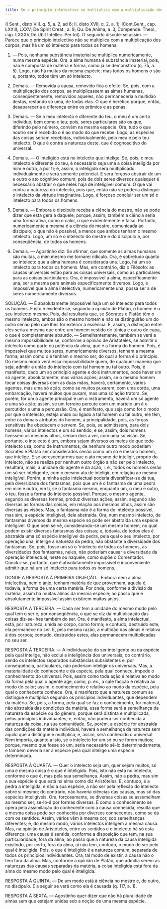```yaml
---
title: Se o princípio intelectivo se multiplica com a multiplicação dos corpos, ou se há um só intelecto para todos os homens
---
```


(I Sent., disto VIII. q. 5,.a. 2, ad 6; II, disto XVII, q. 2, a. 1; IICont.Gent., cap. LXXIII, LXXV; De Spirit Creat., a. 9; Qu. De Anima, a .3, Compende. Theol., cap. LXXXV;De Ubit Intellec. Per tot).
  O segundo discute-se assim. ― Parece que o princípio intelectivo não se multiplica com a multiplicação dos corpos, mas há um só intelecto para todos os homens.  

1. ― Pois, nenhuma substância imaterial se multiplica numericamente, numa mesma espécie. Ora, a alma humana é substância imaterial, pois, não é composta de matéria e forma, como já se demonstrou (q. 75, a. 5). Logo, não há muitas da mesma espécie; mas todos os homens o são e, portanto, todos têm um só intelecto.  

2. Demais. ― Removida a causa, removido fica o efeito. Se, pois, com a multiplicação dos corpos, se multiplicassem as almas humanas, conseqüentemente, removidos aqueles, não permaneceria a multidão destas, restando só uma, de todas elas. O que é herético porque, então, desapareceria a diferença entre os prêmios e as penas.  

3. Demais. ― Se o meu intelecto é diferente do teu, o meu é um certo indivíduo, bem como o teu; pois, seres particulares são os que, diferindo pelo número, convêm na mesma espécie. Ora, tudo o que noutro ser é recebido o é ao modo do que recebe. Logo, as espécies das coisas seriam recebidas, individualmente, pelo meu e pelo teu intelecto. O que é contra a natureza deste, que é cognoscitivo do universal.  

4. Demais. ― O inteligido está no intelecto que intelige. Se, pois, o meu intelecto é diferente do teu, é necessário seja uma a coisa inteligida por mim e outra, a por ti; e, assim, o inteligido será multiplicado individualmente e será somente potencial. E será forçoso abstrair de um e outro o ato cognitivo comum; pois de dois seres diversos quaisquer é necessário abstrair o que neles haja de inteligível comum. O que vai contra a natureza do intelecto, pois que, então não se poderia distinguir o intelecto da virtude imaginativa. Logo, é forçoso concluir ser um só o intelecto para todos os homens.  

5. Demais. ― Embora o discípulo receba a ciência do mestre, não se pode dizer que esta gera a daquele; porque, assim, também a ciência seria uma forma ativa, como o calor, o que evidentemente é falso. Portanto, numericamente a mesma é a ciência do mestre, comunicada ao discípulo; o que não é possível, a menos que ambos tenham o mesmo intelecto. Logo, um só é o intelecto do mestre e do discípulo e, por conseqüência, de todos os homens.  

6. Demais. ― Agostinho diz: Se afirmar, que somente as almas humanas são muitas, a mim mesmo me tornarei ridículo. Ora, é sobretudo quanto ao intelecto que a alma humana é considerada una. Logo, há um só intelecto para todos os homens.  Mas, em contrário, diz o Filósofo: as causas universais estão para as coisas universais, como as particulares para as coisas particulares. Ora, é impossível a alma, especificamente una, ser a mesma para animais especificamente diversos. Logo, é impossível que a alma intelectiva, numericamente una, possa ser a de seres numericamente diversos.  

SOLUÇÃO. ― É absolutamente impossível haja um só intelecto para todos os homens. E isto é evidente se, segundo a opinião de Platão, o homem é o seu intelecto mesmo. Pois, daí resultaria que, se Sócrates e Platão têm o mesmo intelecto, ambos são o mesmo homem e não se distinguirão um do outro senão pelo que lhes for exterior à essência. E, assim, a distinção entre eles seria a mesma que entre um homem vestido de túnica e outro de capa, o que é completamente absurdo. ― Semelhantemente, também se verá a mesma impossibilidade se, conforme a opinião de Aristóteles, se admitir o intelecto como parte ou potência da alma, que é a forma do homem. Pois, é impossível que muitos seres, numericamente diversos, tenham a mesma forma; assim como o é tenham o mesmo ser, do qual a forma é o princípio.  Do mesmo modo verá essa impossibilidade quem, de qualquer maneira que seja, admitir a união do intelecto com tal homem ou tal outro. Pois, é manifesto, dado um só princípio agente e dois instrumentos, pode haver um só agente, absolutamente, mas várias ações; assim, se o mesmo homem tocar coisas diversas com as duas mãos, haverá, certamente, vários agentes, mas uma só ação; como se muitos puxarem, com uma corda, uma embarcação, haverá muitos que puxam, mas uma só ação tratora. Se, porém, for um o agente principal e um o instrumento, haverá um só agente e uma só ação; assim, se um ferreiro percute com um martelo um é o percutidor e uma a percussão. Ora, é manifesto, que seja como for o modo por que o intelecto, esteja unido ou ligado a tal homem ou tal outro, ele têm, entre os demais atributos do homem, a principalidade, pois, as forças sensitivas lhe obedecem e servem. Se, pois, se admitissem, para dois homens, vários intelectos e um só sentido, e se, assim, dois homens tivessem os mesmos olhos, seriam dois a ver, com uma só visão. Se, portanto, o intelecto é um, embora sejam diversos os meios de que todo intelecto usa, como de instrumentos, de nenhum outro modo poderiam Sócrates e Platão ser considerados senão como um só e mesmo homem, que intelige. E se acrescentarmos que o ato mesmo de inteligir, próprio do intelecto, não se realiza por nenhum outro órgão a não ser pelo intelecto, resultará, mais, a unidade do agente e da ação, i. é., todos os homens serão um só ser inteligente, com o mesmo ato de inteligir, em relação ao mesmo inteligível.  Porém, a minha ação intelectual poderia diversificar-se da tua, pela diversidade dos fantasmas, pois que um é o fantasma de uma pedra em mim e outro, em ti, se o fantasma mesmo, enquanto um, o meu e outro, o teu, fosse a forma do intelecto possível. Porque, o mesmo agente, segundo as diversas formas, produz diversas ações; assim, segundo são diversas as formas das coisas, em relação aos mesmos olhos, assim são diversas as visões. Mas, o fantasma não é a forma do intelecto possível, mas sim, a espécie inteligível, dele abstraída. Ora, num mesmo intelecto, de fantasmas diversos da mesma espécie só pode ser abstraída uma espécie inteligível. O que bem se vê, considerando-se um mesmo homem, no qual podem existir diversos fantasmas das coisas; e, todavia, de todos eles é abstraída uma só espécie inteligível da pedra, pela qual o seu intelecto, por operação una, intelige a natureza da pedra, não obstante a diversidade dos fantasmas. Se, pois, fosse um só o ’intelecto de todos os homens, as diversidades dos fantasmas, neles, não poderiam causar a diversidade da operação intelectual, neste ou naquele, como supõe o Comentador. Conclui-se, portanto, que é absolutamente impossível e inconveniente admitir que há um só intelecto para todos os homens.  

DONDE A RESPOSTA À PRIMEIRA OBJEÇÃO. . Embora nem a alma intelectiva, nem o anjo, tenham matéria de que provenham, aquela é, todavia, a forma de uma certa matéria. Por onde, conforme a divisão da matéria, assim há muitas almas da mesma espécie; ao passo que é absolutamente impossível assim existirem muitos anjos.  

RESPOSTA À TERCEIRA. ― Cada ser tem a unidade do mesmo modo pelo qual tem o ser e, por conseqüência, o que se diz da multiplicação das coisas diz-se-lhes também do ser. Ora, é manifesto, a alma intelectual, está, por natureza, unida ao corpo, como forma; e contudo, destruído este, ela permanece no ser. E, pela mesma razão, a multidão das almas é relativa à dos corpos; contudo, destruídos estes, elas permanecem multiplicadas no seu ser.  

RESPOSTA À TERCEIRA. ― A individuação do ser inteligente ou da espécie pela qual intelige, não exclui a inteligência dos universais; do contrário, sendo os intelectos separados substâncias subsistentes e, por conseqüência, particulares, não poderiam inteligir os universais. Mas, a materialidade do conhecente e da espécie, pela qual conhece, impede o conhecimento do universal. Pois, assim como toda ação é relativa ao modo da forma pela qual o agente age, como, p. ex., a cale facção é relativa ao modo do calor; assim, o conhecimento é relativo ao modo da espécie, pela qual o conhecente conhece. Ora, é manifesto que a natureza comum se distingue e multiplica segundo os princípios individuantes, que dependem da matéria. Se, pois, a forma, pela qual se faz o conhecimento, for material, não abstraída das condições da matéria, essa forma será a semelhança da natureza da espécie ou do gênero, porque será distinta e multiplicada, pelos princípios individuantes; e, então, não poderá ser conhecida à natureza da coisa, na sua comunidade. Se, porém, a espécie for abstraída das condições da matéria individual, haverá a semelhança da natureza sem aquilo que a distingue e multiplica; e, assim, será conhecido o universal. Nem importa, quanto a isto, se o intelecto for um só ou se forem muitos; porque, mesmo que fosse só um, seria necessário sê-lo determinadamente, e também deveria ser a espécie pela qual intelige uma espécie determinada.  

RESPOSTA À QUARTA. ― Quer o intelecto seja um, quer sejam muitos, só uma e mesma coisa é o que é inteligido. Pois, isto não está no intelecto, conforme o que é, mas pela sua semelhança. Assim, não a pedra, mas sim a sua espécie é que está na alma como diz Aristóteles. E, contudo, é a pedra a inteligida, e não a sua espécie, a não ser pela reflexão do intelecto sobre si mesmo; do contrário, não haveria ciências das causas, mas só das espécies inteligíveis. Ora, forçosamente, se diversas coisas se assemelham ao mesmo ser, se-lo-á por formas diversas. E como o conhecimento se opera pela assimilação do conhecente com a causa conhecida, resulta que a mesma coisa pode ser conhecida por diversos conhecentes, como se dá com os sentidos. Assim, vários vêm à mesma cor, sob semelhanças diferentes; e, do mesmo modo, vários intelectos inteligem a mesma causa. Mas, na opinião de Aristóteles, entre os sentidos e o intelecto há só esta diferença: uma causa é sentida, conforme a disposição que tem, na sua particularidade, fora da alma; ao passo que a natureza da causa inteligida existindo, por certo, fora da alma, aí não tem, contudo, o modo de ser pelo qual é inteligida. Pois, o que é inteligido é a natureza comum, separada de todos os princípios individuantes. Ora, tal modo de existir, a causa não o tem fora da alma. Mas, conforme a opinião de Platão, que admitia serem as naturezas das causas separadas da matéria, a coisa inteligida está fora da alma do mesmo modo pelo qual é inteligida.  

RESPOSTA À QUINTA. ― De um modo está à ciência no mestre e, de outro, no discípulo. E a seguir se verá como ela é causada (q. 117, a. 1).
 

RESPOSTA À SEXTA. ― Agostinho quer dizer que não há pluralidade de almas sem que estejam unidas sob a noção de uma mesma espécie.